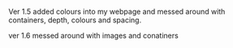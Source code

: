Ver 1.5
added colours into my webpage and messed around with containers, depth, colours and spacing.


ver 1.6 
messed around with images and conatiners
